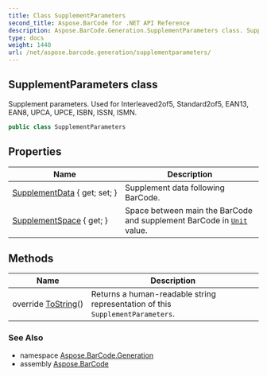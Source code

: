 ```yaml
---
title: Class SupplementParameters
second_title: Aspose.BarCode for .NET API Reference
description: Aspose.BarCode.Generation.SupplementParameters class. Supplement parameters. Used for Interleaved2of5 Standard2of5 EAN13 EAN8 UPCA UPCE ISBN ISSN ISMN
type: docs
weight: 1440
url: /net/aspose.barcode.generation/supplementparameters/
---
```

## SupplementParameters class

Supplement parameters. Used for Interleaved2of5, Standard2of5, EAN13, EAN8, UPCA, UPCE, ISBN, ISSN, ISMN.

```csharp
public class SupplementParameters
```

## Properties

| Name | Description |
| --- | --- |
| [SupplementData](../../aspose.barcode.generation/supplementparameters/supplementdata/) { get; set; } | Supplement data following BarCode. |
| [SupplementSpace](../../aspose.barcode.generation/supplementparameters/supplementspace/) { get; } | Space between main the BarCode and supplement BarCode in [`Unit`](../unit/) value. |

## Methods

| Name | Description |
| --- | --- |
| override [ToString](../../aspose.barcode.generation/supplementparameters/tostring/)() | Returns a human-readable string representation of this `SupplementParameters`. |

### See Also

* namespace [Aspose.BarCode.Generation](../../aspose.barcode.generation/)
* assembly [Aspose.BarCode](../../)


